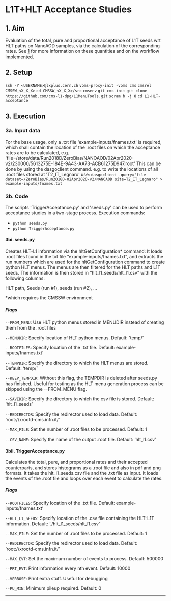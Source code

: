 # L1T+HLT Acceptance Studies

## 1. Aim
Evaluation of the total, pure and proportional acceptance of L1T seeds wrt HLT paths on NanoAOD samples, via the calculation of the corresponding rates. See [1] for more information on these quantities and on the workflow implemented.

## 2. Setup
`ssh -Y <USERNAME>@lxplus.cern.ch`
`voms-proxy-init -voms cms`
`cmsrel CMSSW_<X_X_X>`
`cd CMSSW_<X_X_X>/src`
`cmsenv`
`git cms-init`
`git clone https://github.com/cms-l1-dpg/L1MenuTools.git`
`scram b -j 8`
`cd L1-HLT-acceptance`

## 3. Execution

### 3a. Input data

For the base usage, only a .txt file 'example-inputs/fnames.txt' is required, which shall contain the location of the .root files on which the acceptance rates are to be calculated, e.g.
'file=/store/data/Run2018D/ZeroBias/NANOAOD/02Apr2020-v2/230000/5613275E-184E-9A43-AA73-ACB61275D947.root'
This can be done by using the dasgoclient command.
e.g. to write the locations of all .root files stored at 'T2_IT_Legnaro' use:
`dasgoclient -query="file dataset=/ZeroBias/Run2018D-02Apr2020-v2/NANOAOD site=T2_IT_Legnaro" > example-inputs/fnames.txt`

### 3b. Code

The scripts 'TriggerAcceptance.py' and 'seeds.py' can be used to perform acceptance studies in a two-stage process.
Execution commands:

* `python seeds.py`
* `python TriggerAcceptance.py`

#### 3bi. seeds.py

Creates HLT-L1 information via the hltGetConfiguration* command: It loads .root files found in the txt file “example-inputs/fnames.txt”, and extracts the run numbers which are used for the hltGetConfiguration command to create python HLT menus. The menus are then filtered for the HLT paths and L1T seeds. The information is then stored in “hlt_l1_seeds/hlt_l1.csv” with the following columns:

HLT path, Seeds (run #1), seeds (run #2), …

*which requires the CMSSW environment

##### Flags

`--FROM_MENU`: Use HLT python menus stored in MENUDIR instead of creating them from the .root files

`--MENUDIR`: Specify location of HLT python menus. Default: 'temp/'

`--ROOTFILES`: Specify location of the .txt file. Default: example-inputs/fnames.txt’

`--TEMPDIR`: Specify the directory to which the HLT menus are stored. Default: ‘temp/’

`--KEEP_TEMPDIR`: Without this flag, the TEMPDIR is deleted after seeds.py has finished. Useful for testing as the HLT menu generation process can be skipped using the --FROM_MENU flag.

`--SAVEDIR`: Specify the directory to which the csv file is stored. Default: ‘hlt_l1_seeds’

`--REDIRECTOR`: Specify the redirector used to load data. Default: ‘root://xrootd-cms.infn.it/’

`--MAX_FILE`: Set the number of .root files to be processed. Default: 1

`--CSV_NAME`: Specify the name of the output .root file. Default: ‘hlt_l1.csv’

#### 3bii. TriggerAcceptance.py

Calculates the total, pure, and proportional rates and their accepted counterparts, and stores histograms as a .root file and also in pdf and png formats. It takes the hlt_l1_seeds.csv file and the .txt file as input. It loads the events of the .root file and loops over each event to calculate the rates.

##### Flags

`--ROOTFILES`: Specify location of the .txt file. Default: example-inputs/fnames.txt’

`--HLT_L1_SEEDS`: Specify location of the .csv file containing the HLT-L1T information. Default: ‘./hlt_l1_seeds/hlt_l1.csv’

`--MAX_FILE`: Set the number of .root files to be processed. Default: 1

`--REDIRECTOR`: Specify the redirector used to load data. Default: ‘root://xrootd-cms.infn.it/’

`--MAX_EVT`: Set the maximum number of events to process. Default: 500000

`--PRT_EVT`: Print information every nth event. Default: 10000

`--VERBOSE`: Print extra stuff. Useful for debugging

`--PU_MIN`: Minimum pileup required. Default: 0

---------

[1]: https://indico.cern.ch/event/1032503/contributions/4340838/attachments/2237852/3793533/20210503_L1Tacceptance_DPG_Mark_Anna.pdf

